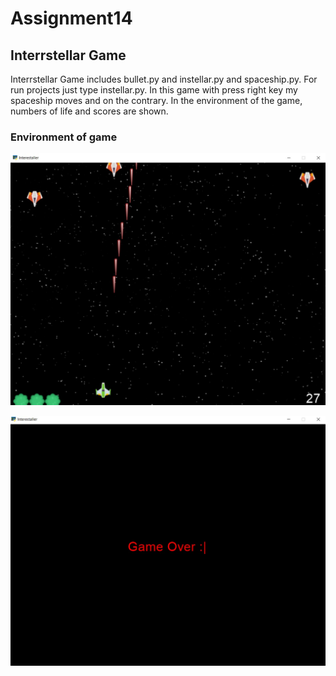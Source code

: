 # Assignment14

## Interrstellar Game

Interrstellar Game includes bullet.py and instellar.py and spaceship.py.
For run projects just type instellar.py.
In this game with press right key my spaceship moves and on the contrary.
In the environment of the game, numbers of life and scores are shown.

### Environment of game
![alt text](<game environment.jpg>)

![alt text](<end game.jpg>)